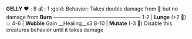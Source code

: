 __**GELLY**__
:heart: : 8
:moneybag: : 1 :gold:
Behavior: Takes double damage from :no_entry_sign: but no damage from __Burn__
—————————————————
1-2   | **Lunge** (+2 :game_die:) :boom:
4-6   | **Wobble** Gain __Healing__x3
8-10 | **Mutate** (-3 :game_die:) Disable this creatures behavior until it takes damage
